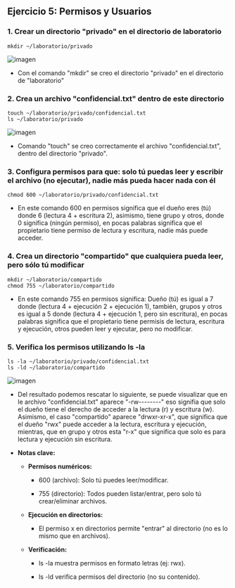 ## Ejercicio 5: Permisos y Usuarios

### 1. Crear un directorio "privado" en el directorio de laboratorio 
```
mkdir ~/laboratorio/privado
```
![imagen](https://github.com/user-attachments/assets/1114fa85-ed00-45e6-9743-084c4025a015)

- Con el comando "mkdir" se creo el directorio "privado" en el directorio de "laboratorio"

### 2. Crea un archivo "confidencial.txt" dentro de este directorio
```
touch ~/laboratorio/privado/confidencial.txt
ls ~/laboratorio/privado
```

![imagen](https://github.com/user-attachments/assets/2398daf5-d46c-41aa-bba5-5ca2faa5c070)

- Comando "touch" se creo correctamente el archivo "confidencial.txt", dentro del directorio "privado".

### 3. Configura permisos para que: solo tú puedas leer y escribir el archivo (no ejecutar), nadie más pueda hacer nada con él
```
chmod 600 ~/laboratorio/privado/confidencial.txt
```
- En este comando 600 en permisos significa que el dueño eres (tú) donde 6 (lectura 4 + escritura 2), asimismo, tiene grupo y otros, donde 0 significa (ningún permiso), en pocas palabras significa que el propietario tiene permiso de lectura y escritura, nadie más puede acceder.

### 4. Crea un directorio "compartido" que cualquiera pueda leer, pero sólo tú modificar
```
mkdir ~/laboratorio/compartido
chmod 755 ~/laboratorio/compartido
```
- En este comando 755 en permisos significa: Dueño (tú) es igual a 7 donde (lectura 4 + ejecución 2 + ejecución 1), también, grupos y otros es igual a 5 donde (lectura 4 + ejecución 1, pero sin escritura), en pocas palabras significa que el propietario tiene permisis de lectura, escritura y ejecución, otros pueden leer y ejecutar, pero no modificar.
  
### 5. Verifica los permisos utilizando ls -la
```
ls -la ~/laboratorio/privado/confidencial.txt
ls -ld ~/laboratorio/compartido
```

![imagen](https://github.com/user-attachments/assets/e1c51b85-418c-410d-a547-333673ca725b)

- Del resultado podemos rescatar lo siguiente, se puede visualizar que en le archivo "confidencial.txt" aparece "-rw--------" eso signifia que solo el dueño tiene el derecho de acceder a la lectura (r) y escritura (w). Asimismo, el caso "compartido" aparece "drwxr-xr-x", que significa que el dueño "rwx" puede acceder a la lectura, escritura y ejecución, mientras, que en grupo y otros esta "r-x" que significa que solo es para lectura y ejecución sin escritura.

- **Notas clave:**
  - **Permisos numéricos:**

    - 600 (archivo): Solo tú puedes leer/modificar.

    - 755 (directorio): Todos pueden listar/entrar, pero solo tú crear/eliminar archivos.
      
  - **Ejecución en directorios:**

    - El permiso x en directorios permite "entrar" al directorio (no es lo mismo que en archivos).
  - **Verificación:**
    - ls -la muestra permisos en formato letras (ej: rwx).

    - ls -ld verifica permisos del directorio (no su contenido).


